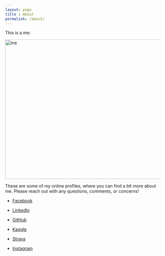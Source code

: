 ```yaml
---
layout: page
title : About
permalink: /about/
---
```


This is a me:

<a>
  <img src="https://scontent.fijd1-1.fna.fbcdn.net/v/t31.0-8/1265940_10100863507351165_1330625313_o.jpg?oh=357b70aeea3a0728472f4a6b0690175c&oe=58B2F09A" alt="me" style="width: 604px; height: 453px"/>
</a>

These are some of my online profiles, where you can find a bit more about me. Please reach out with any questions, comments, or concerns!

* [Facebook](https://www.facebook.com/people/William-Nowak/2418349)

* [LinkedIn](https://www.linkedin.com/in/william-nowak-a2172b16)

* [GitHub](https://github.com/wnowak10/)

* [Kaggle](https://www.kaggle.com/wpncrh)

* [Strava](https://www.strava.com/athletes/164214)

* [Instagram](https://www.instagram.com/wpn3/)


